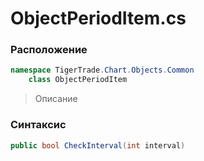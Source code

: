 
# ObjectPeriodItem.cs
### Расположение
```csharp
namespace TigerTrade.Chart.Objects.Common  
    class ObjectPeriodItem
```

> Описание

### Синтаксис
```csharp
public bool CheckInterval(int interval)
```
